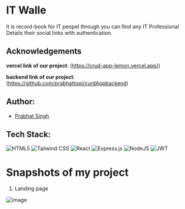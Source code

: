# IT Walle
It is record-book for IT peopel through you can find any IT Professional Details their social links with authentication.

## Acknowledgements

**vercel link of our project**: (https://crud-app-lemon.vercel.app/)

**backend link of our project**: (https://github.com/prabhattopi/curdAppbackend)


## Author:
- [Prabhat Singh](https://github.com/prabhattopi)


## Tech Stack:

![HTML5](https://img.shields.io/badge/html5-%23E34F26.svg?style=for-the-badge&logo=html5&logoColor=white)
![Tailwind CSS](https://img.shields.io/badge/MUI-%230081CB.svg?style=for-the-badge&logo=mui&logoColor=white)
![React](https://img.shields.io/badge/react-%2320232a.svg?style=for-the-badge&logo=react&logoColor=%2361DAFB)
![Express.js](https://img.shields.io/badge/express.js-%23404d59.svg?style=for-the-badge&logo=express&logoColor=%2361DAFB)
![NodeJS](https://img.shields.io/badge/-Node%20js-6EBF20?logo=node.js&logoColor=FFFFFF&style=for-the-badge)
![JWT](https://img.shields.io/badge/JWT-black?style=for-the-badge&logo=JSON%20web%20tokens)

<h1>Snapshots of my project</h1>

1. Landing page

![image](https://media.licdn.com/dms/image/D4D22AQG72lIm2_2V2w/feedshare-shrink_800/0/1686660928503?e=1690416000&v=beta&t=yuJvjdYgT_g02ctJguouiDkLEmoRUbNo30zL_oq39b4) 

<!-- 2. Login Page

![image](assets/LoginPage.png) 

3. Search bar

![image](assets/SearchBar.png) 

4. Product Page

![image](assets/Product.png) 

5. Cart

![image](assets/Cart.png)  -->